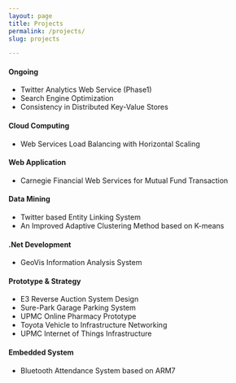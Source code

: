 ```yaml
---
layout: page
title: Projects
permalink: /projects/
slug: projects

---
```



#### Ongoing

* Twitter Analytics Web Service (Phase1)
* Search Engine Optimization
* Consistency in Distributed Key-Value Stores

#### Cloud Computing
* Web Services Load Balancing with Horizontal Scaling

#### Web Application
* Carnegie Financial Web Services for Mutual Fund Transaction


#### Data Mining

* Twitter based Entity Linking System
* An Improved Adaptive Clustering Method based on K-means

#### .Net Development
* GeoVis Information Analysis System

#### Prototype & Strategy
* E3 Reverse Auction System Design
* Sure-Park Garage Parking System
* UPMC Online Pharmacy Prototype
* Toyota Vehicle to Infrastructure Networking
* UPMC Internet of Things Infrastructure

#### Embedded System
* Bluetooth Attendance System based on ARM7






